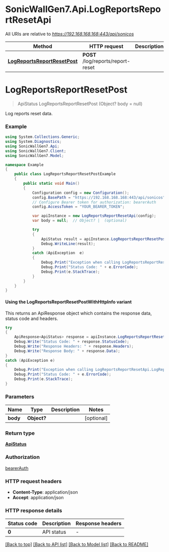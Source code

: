 # SonicWallGen7.Api.LogReportsReportResetApi

All URIs are relative to *https://192.168.168.168:443/api/sonicos*

| Method | HTTP request | Description |
|--------|--------------|-------------|
| [**LogReportsReportResetPost**](LogReportsReportResetApi.md#logreportsreportresetpost) | **POST** /log/reports/report-reset |  |

<a id="logreportsreportresetpost"></a>
# **LogReportsReportResetPost**
> ApiStatus LogReportsReportResetPost (Object? body = null)



Log reports reset data.

### Example
```csharp
using System.Collections.Generic;
using System.Diagnostics;
using SonicWallGen7.Api;
using SonicWallGen7.Client;
using SonicWallGen7.Model;

namespace Example
{
    public class LogReportsReportResetPostExample
    {
        public static void Main()
        {
            Configuration config = new Configuration();
            config.BasePath = "https://192.168.168.168:443/api/sonicos";
            // Configure Bearer token for authorization: bearerAuth
            config.AccessToken = "YOUR_BEARER_TOKEN";

            var apiInstance = new LogReportsReportResetApi(config);
            var body = null;  // Object? |  (optional) 

            try
            {
                ApiStatus result = apiInstance.LogReportsReportResetPost(body);
                Debug.WriteLine(result);
            }
            catch (ApiException  e)
            {
                Debug.Print("Exception when calling LogReportsReportResetApi.LogReportsReportResetPost: " + e.Message);
                Debug.Print("Status Code: " + e.ErrorCode);
                Debug.Print(e.StackTrace);
            }
        }
    }
}
```

#### Using the LogReportsReportResetPostWithHttpInfo variant
This returns an ApiResponse object which contains the response data, status code and headers.

```csharp
try
{
    ApiResponse<ApiStatus> response = apiInstance.LogReportsReportResetPostWithHttpInfo(body);
    Debug.Write("Status Code: " + response.StatusCode);
    Debug.Write("Response Headers: " + response.Headers);
    Debug.Write("Response Body: " + response.Data);
}
catch (ApiException e)
{
    Debug.Print("Exception when calling LogReportsReportResetApi.LogReportsReportResetPostWithHttpInfo: " + e.Message);
    Debug.Print("Status Code: " + e.ErrorCode);
    Debug.Print(e.StackTrace);
}
```

### Parameters

| Name | Type | Description | Notes |
|------|------|-------------|-------|
| **body** | **Object?** |  | [optional]  |

### Return type

[**ApiStatus**](ApiStatus.md)

### Authorization

[bearerAuth](../README.md#bearerAuth)

### HTTP request headers

 - **Content-Type**: application/json
 - **Accept**: application/json


### HTTP response details
| Status code | Description | Response headers |
|-------------|-------------|------------------|
| **0** | API status |  -  |

[[Back to top]](#) [[Back to API list]](../README.md#documentation-for-api-endpoints) [[Back to Model list]](../README.md#documentation-for-models) [[Back to README]](../README.md)

